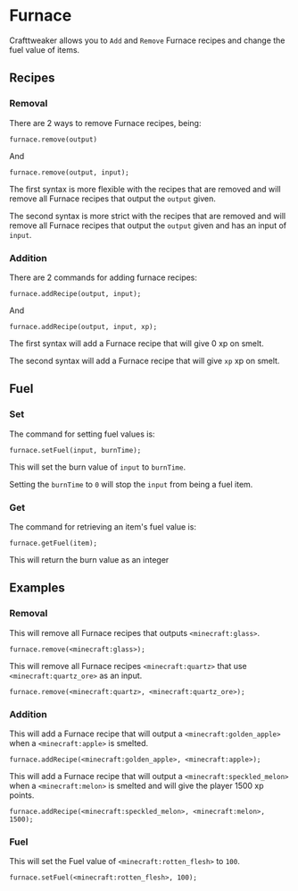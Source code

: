 # Furnace

Crafttweaker allows you to `Add` and `Remove` Furnace recipes and change the fuel value of items.


## Recipes

### Removal

There are 2 ways to remove Furnace recipes, being:

```
furnace.remove(output)
```

And

```
furnace.remove(output, input);
```

The first syntax is more flexible with the recipes that are removed and will remove all Furnace recipes that output the `output` given.

The second syntax is more strict with the recipes that are removed and will remove all Furnace recipes that output the `output` given and has an input of `input`.

### Addition

There are 2 commands for adding furnace recipes:

```
furnace.addRecipe(output, input);
```

And

```
furnace.addRecipe(output, input, xp);
```

The first syntax will add a Furnace recipe that will give 0 xp on smelt.

The second syntax will add a Furnace recipe that will give `xp` xp on smelt.


## Fuel

### Set

The command for setting fuel values is:

```
furnace.setFuel(input, burnTime);
```

This will set the burn value of `input` to `burnTime`.
 
Setting the `burnTime` to `0` will stop the `input` from being a fuel item.

### Get

The command for retrieving an item's fuel value is:

```
furnace.getFuel(item); 
```

This will return the burn value as an integer

## Examples

### Removal

This will remove all Furnace recipes that outputs `<minecraft:glass>`.

```
furnace.remove(<minecraft:glass>);
```

This will remove all Furnace recipes `<minecraft:quartz>` that use `<minecraft:quartz_ore>` as an input.

```
furnace.remove(<minecraft:quartz>, <minecraft:quartz_ore>);
```

### Addition

This will add a Furnace recipe that will output a `<minecraft:golden_apple>` when a `<minecraft:apple>` is smelted.

```
furnace.addRecipe(<minecraft:golden_apple>, <minecraft:apple>);
```

This will add a Furnace recipe that will output a `<minecraft:speckled_melon>` when a `<minecraft:melon>` is smelted and will give the player 1500 xp points.

```
furnace.addRecipe(<minecraft:speckled_melon>, <minecraft:melon>, 1500);
```

### Fuel

This will set the Fuel value of `<minecraft:rotten_flesh>` to `100`.

```
furnace.setFuel(<minecraft:rotten_flesh>, 100);
```